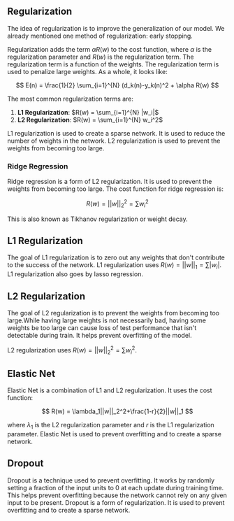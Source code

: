## Regularization

The idea of regularization is to improve the generalization of our model. We already mentioned one method of regularization: early stopping.

Regularization adds the term $\alpha R(w)$ to the cost function, where $\alpha$ is the regularization parameter and $R(w)$ is the regularization term. The regularization term is a function of the weights. The regularization term is used to penalize large weights. As a whole, it looks like:

$$
E(n) = \frac{1}{2} \sum_{i=1}^{N} (d_k(n)-y_k(n)^2 + \alpha R(w)
$$

The most common regularization terms are:

1. **L1 Regularization**: $R(w) = \sum_{i=1}^{N} |w_i|$
2. **L2 Regularization**: $R(w) = \sum_{i=1}^{N} w_i^2$

L1 regularization is used to create a sparse network. It is used to reduce the number of weights in the network. L2 regularization is used to prevent the weights from becoming too large.

### Ridge Regression

Ridge regression is a form of L2 regularization. It is used to prevent the weights from becoming too large. The cost function for ridge regression is:

$$
R(w) = ||w||^2_2 = \sum w_i^2
$$

This is also known as Tikhanov regularization or weight decay.

## L1 Regularization

The goal of L1 regularization is to zero out any weights that don't contribute to the success of the network. L1 regularization uses $R(w)=||w||_1=\sum|w_i|$. L1 regularization also goes by lasso regression.

## L2 Regularization

The goal of L2 regularization is to prevent the weights from becoming too large.While having large weights is not necessarily bad, having some weights be too large can cause loss of test performance that isn't detectable during train. It helps prevent overfitting of the model.

L2 regularization uses $R(w)=||w||_2^2=\sum w_i^2$.

## Elastic Net

Elastic Net is a combination of L1 and L2 regularization. It uses the cost function:

$$
R(w) = \lambda_1||w||_2^2+\frac{1-r}{2}||w||_1
$$

where $\lambda_1$ is the L2 regularization parameter and $r$ is the L1 regularization parameter. Elastic Net is used to prevent overfitting and to create a sparse network.

## Dropout

Dropout is a technique used to prevent overfitting. It works by randomly setting a fraction of the input units to 0 at each update during training time. This helps prevent overfitting because the network cannot rely on any given input to be present. Dropout is a form of regularization. It is used to prevent overfitting and to create a sparse network.

